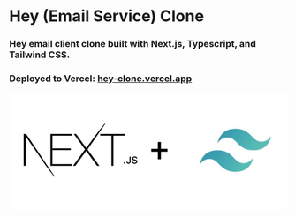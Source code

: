 # Hey (Email Service) Clone

### Hey email client clone built with Next.js, Typescript, and Tailwind CSS.
### Deployed to Vercel: [hey-clone.vercel.app](https://hey-clone.vercel.app/)

![rm](/public/rm.webp)
